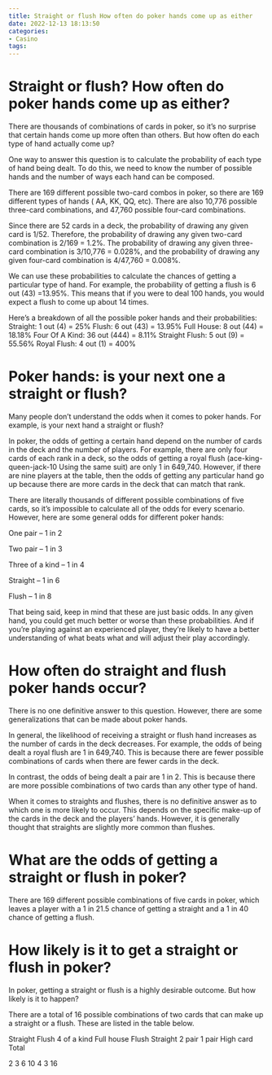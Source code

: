 ```yaml
---
title: Straight or flush How often do poker hands come up as either
date: 2022-12-13 18:13:50
categories:
- Casino
tags:
---
```



#  Straight or flush? How often do poker hands come up as either?

There are thousands of combinations of cards in poker, so it’s no surprise that certain hands come up more often than others. But how often do each type of hand actually come up?

One way to answer this question is to calculate the probability of each type of hand being dealt. To do this, we need to know the number of possible hands and the number of ways each hand can be composed.

There are 169 different possible two-card combos in poker, so there are 169 different types of hands ( AA, KK, QQ, etc). There are also 10,776 possible three-card combinations, and 47,760 possible four-card combinations.

Since there are 52 cards in a deck, the probability of drawing any given card is 1/52. Therefore, the probability of drawing any given two-card combination is 2/169 = 1.2%. The probability of drawing any given three-card combination is 3/10,776 = 0.028%, and the probability of drawing any given four-card combination is 4/47,760 = 0.008%.

We can use these probabilities to calculate the chances of getting a particular type of hand. For example, the probability of getting a flush is 6 out (43) =13.95%. This means that if you were to deal 100 hands, you would expect a flush to come up about 14 times.

Here’s a breakdown of all the possible poker hands and their probabilities:
Straight: 1 out (4) = 25% 
Flush: 6 out (43) = 13.95% 
Full House: 8 out (44) = 18.18% 
 Four Of A Kind: 36 out (444) = 8.11% 
Straight Flush: 5 out (9) = 55.56% 
Royal Flush: 4 out (1) = 400%

#  Poker hands: is your next one a straight or flush?

Many people don’t understand the odds when it comes to poker hands. For example, is your next hand a straight or flush?

In poker, the odds of getting a certain hand depend on the number of cards in the deck and the number of players. For example, there are only four cards of each rank in a deck, so the odds of getting a royal flush (ace-king-queen-jack-10 Using the same suit) are only 1 in 649,740. However, if there are nine players at the table, then the odds of getting any particular hand go up because there are more cards in the deck that can match that rank.

There are literally thousands of different possible combinations of five cards, so it’s impossible to calculate all of the odds for every scenario. However, here are some general odds for different poker hands:

One pair – 1 in 2

Two pair – 1 in 3

Three of a kind – 1 in 4

Straight – 1 in 6

Flush – 1 in 8


That being said, keep in mind that these are just basic odds. In any given hand, you could get much better or worse than these probabilities. And if you’re playing against an experienced player, they’re likely to have a better understanding of what beats what and will adjust their play accordingly.

#  How often do straight and flush poker hands occur?

There is no one definitive answer to this question. However, there are some generalizations that can be made about poker hands.

In general, the likelihood of receiving a straight or flush hand increases as the number of cards in the deck decreases. For example, the odds of being dealt a royal flush are 1 in 649,740. This is because there are fewer possible combinations of cards when there are fewer cards in the deck.

In contrast, the odds of being dealt a pair are 1 in 2. This is because there are more possible combinations of two cards than any other type of hand.

When it comes to straights and flushes, there is no definitive answer as to which one is more likely to occur. This depends on the specific make-up of the cards in the deck and the players’ hands. However, it is generally thought that straights are slightly more common than flushes.

#  What are the odds of getting a straight or flush in poker?

There are 169 different possible combinations of five cards in poker, which leaves a player with a 1 in 21.5 chance of getting a straight and a 1 in 40 chance of getting a flush.

#  How likely is it to get a straight or flush in poker?

In poker, getting a straight or flush is a highly desirable outcome. But how likely is it to happen?

There are a total of 16 possible combinations of two cards that can make up a straight or a flush. These are listed in the table below.

Straight Flush 4 of a kind Full house Flush Straight 2 pair 1 pair High card Total

2 3 6 10 4 3 16